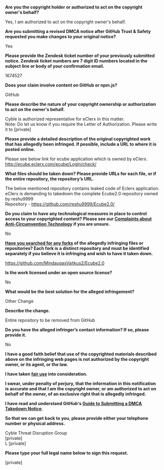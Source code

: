 **Are you the copyright holder or authorized to act on the copyright owner's behalf?**

Yes, I am authorized to act on the copyright owner's behalf.

**Are you submitting a revised DMCA notice after GitHub Trust & Safety requested you make changes to your original notice?**

Yes

**Please provide the Zendesk ticket number of your previously submitted notice. Zendesk ticket numbers are 7 digit ID numbers located in the subject line or body of your confirmation email.**

1674527

**Does your claim involve content on GitHub or npm.js?**

GitHub

**Please describe the nature of your copyright ownership or authorization to act on the owner's behalf.**
 
Cyble is authorized representative for eClerx in this matter.  
Note: Do let us know if you require the Letter of Authorization. Please write it to [private]

**Please provide a detailed description of the original copyrighted work that has allegedly been infringed. If possible, include a URL to where it is posted online.**

Please see below link for ecube application which is owned by eClerx.  
http://ecube.eclerx.com/ecube/LogIn/check/

**What files should be taken down? Please provide URLs for each file, or if the entire repository, the repository’s URL.**

The below mentioned repository contains leaked code of Eclerx application. eClerx is demanding to takedown the complete Ecube2.0 repository owned by reshu9999  
Repository - https://github.com/reshu9999/Ecube2.0/

**Do you claim to have any technological measures in place to control access to your copyrighted content? Please see our <a href="https://docs.github.com/articles/guide-to-submitting-a-dmca-takedown-notice#complaints-about-anti-circumvention-technology">Complaints about Anti-Circumvention Technology</a> if you are unsure.**

No

**<a href="https://docs.github.com/articles/dmca-takedown-policy#b-what-about-forks-or-whats-a-fork">Have you searched for any forks</a> of the allegedly infringing files or repositories? Each fork is a distinct repository and must be identified separately if you believe it is infringing and wish to have it taken down.**

https://github.com/MindaugasVaitkus2/Ecube2.0

**Is the work licensed under an open source license?**

No

**What would be the best solution for the alleged infringement?**

Other Change

**Describe the change.**

Entire repository to be removed from GitHub

**Do you have the alleged infringer’s contact information? If so, please provide it.**

No

**I have a good faith belief that use of the copyrighted materials described above on the infringing web pages is not authorized by the copyright owner, or its agent, or the law.**

**I have taken <a href="https://www.lumendatabase.org/topics/22">fair use</a> into consideration.**

**I swear, under penalty of perjury, that the information in this notification is accurate and that I am the copyright owner, or am authorized to act on behalf of the owner, of an exclusive right that is allegedly infringed.**

**I have read and understand GitHub's <a href="https://docs.github.com/articles/guide-to-submitting-a-dmca-takedown-notice/">Guide to Submitting a DMCA Takedown Notice</a>.**

**So that we can get back to you, please provide either your telephone number or physical address.**

Cyble Threat Disruption Group  
[private]  
L [private]  

**Please type your full legal name below to sign this request.**

[private]  
